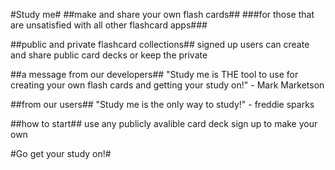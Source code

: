 #Study me#
##make and share your own flash cards##
###for those that are unsatisfied with all other flashcard apps###

##public and private flashcard collections##
signed up users can create and share public card decks or keep the private

##a message from our developers##
"Study me is THE tool to use for creating your own flash cards and getting your study on!" - Mark Marketson

##from our users##
"Study me is the only way to study!" - freddie sparks

##how to start##
use any publicly avalible card deck
sign up to make your own

#Go get your study on!#
